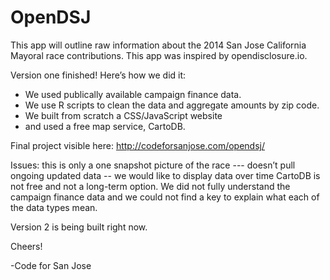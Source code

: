 OpenDSJ
=======

This app will outline raw information about the 2014 San Jose California Mayoral race contributions. This app was inspired by opendisclosure.io.

Version one finished! Here’s how we did it:
- We used publically available campaign finance data. 
- We use R scripts to clean the data and aggregate amounts by zip code.
- We built from scratch a CSS/JavaScript website
- and used a free map service, CartoDB.

Final project visible here:
http://codeforsanjose.com/opendsj/

Issues:
this is only a one snapshot picture of the race --- doesn’t pull ongoing updated data -- we would like to display data over time
CartoDB is not free and not a long-term option.
We did not fully understand the campaign finance data and we could not find a key to explain what each of the data types mean.

Version 2 is being built right now.

Cheers!

-Code for San Jose
